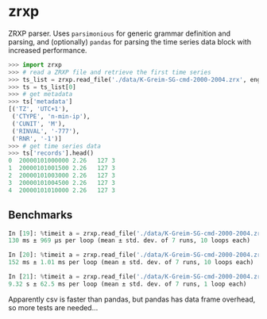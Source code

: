 # zrxp

ZRXP parser. Uses `parsimonious` for generic grammar definition and parsing,
and (optionally) `pandas` for parsing the time series data block with
increased performance.


```python
>>> import zrxp
>>> # read a ZRXP file and retrieve the first time series
>>> ts_list = zrxp.read_file('./data/K-Greim-SG-cmd-2000-2004.zrx', engine='pandas')
>>> ts = ts_list[0]
>>> # get metadata
>>> ts['metadata']
[('TZ', 'UTC+1'),
 ('CTYPE', 'n-min-ip'),
 ('CUNIT', 'M'),
 ('RINVAL', '-777'),
 ('RNR', '-1')]
>>> # get time series data
>>> ts['records'].head()
0  20000101000000 2.26   127 3
1  20000101001500 2.26   127 3
2  20000101003000 2.26   127 3
3  20000101004500 2.26   127 3
4  20000101010000 2.26   127 3
```


## Benchmarks

```python
In [19]: %timeit a = zrxp.read_file('./data/K-Greim-SG-cmd-2000-2004.zrx', engine='csv')
130 ms ± 969 µs per loop (mean ± std. dev. of 7 runs, 10 loops each)

In [20]: %timeit a = zrxp.read_file('./data/K-Greim-SG-cmd-2000-2004.zrx', engine='pandas')
152 ms ± 1.01 ms per loop (mean ± std. dev. of 7 runs, 10 loops each)

In [21]: %timeit a = zrxp.read_file('./data/K-Greim-SG-cmd-2000-2004.zrx', engine='default')
9.32 s ± 62.5 ms per loop (mean ± std. dev. of 7 runs, 1 loop each)
```

Apparently csv is faster than pandas, but pandas has data frame overhead, so more
tests are needed...
